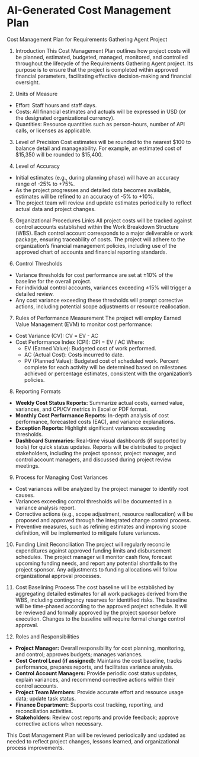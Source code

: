 # AI-Generated Cost Management Plan

Cost Management Plan for Requirements Gathering Agent Project

1. Introduction
This Cost Management Plan outlines how project costs will be planned, estimated, budgeted, managed, monitored, and controlled throughout the lifecycle of the Requirements Gathering Agent project. Its purpose is to ensure that the project is completed within approved financial parameters, facilitating effective decision-making and financial oversight.

2. Units of Measure
- Effort: Staff hours and staff days.
- Costs: All financial estimates and actuals will be expressed in USD (or the designated organizational currency).
- Quantities: Resource quantities such as person-hours, number of API calls, or licenses as applicable.

3. Level of Precision
Cost estimates will be rounded to the nearest $100 to balance detail and manageability. For example, an estimated cost of $15,350 will be rounded to $15,400.

4. Level of Accuracy
- Initial estimates (e.g., during planning phase) will have an accuracy range of -25% to +75%.
- As the project progresses and detailed data becomes available, estimates will be refined to an accuracy of -5% to +10%.
- The project team will review and update estimates periodically to reflect actual data and project changes.

5. Organizational Procedures Links
All project costs will be tracked against control accounts established within the Work Breakdown Structure (WBS). Each control account corresponds to a major deliverable or work package, ensuring traceability of costs. The project will adhere to the organization’s financial management policies, including use of the approved chart of accounts and financial reporting standards.

6. Control Thresholds
- Variance thresholds for cost performance are set at ±10% of the baseline for the overall project.
- For individual control accounts, variances exceeding ±15% will trigger a detailed review.
- Any cost variance exceeding these thresholds will prompt corrective actions, including potential scope adjustments or resource reallocation.

7. Rules of Performance Measurement
The project will employ Earned Value Management (EVM) to monitor cost performance:
- Cost Variance (CV): CV = EV - AC
- Cost Performance Index (CPI): CPI = EV / AC
Where:
  - EV (Earned Value): Budgeted cost of work performed.
  - AC (Actual Cost): Costs incurred to date.
  - PV (Planned Value): Budgeted cost of scheduled work.
Percent complete for each activity will be determined based on milestones achieved or percentage estimates, consistent with the organization’s policies.

8. Reporting Formats
- **Weekly Cost Status Reports:** Summarize actual costs, earned value, variances, and CPI/CV metrics in Excel or PDF format.
- **Monthly Cost Performance Reports:** In-depth analysis of cost performance, forecasted costs (EAC), and variance explanations.
- **Exception Reports:** Highlight significant variances exceeding thresholds.
- **Dashboard Summaries:** Real-time visual dashboards (if supported by tools) for quick status updates.
Reports will be distributed to project stakeholders, including the project sponsor, project manager, and control account managers, and discussed during project review meetings.

9. Process for Managing Cost Variances
- Cost variances will be analyzed by the project manager to identify root causes.
- Variances exceeding control thresholds will be documented in a variance analysis report.
- Corrective actions (e.g., scope adjustment, resource reallocation) will be proposed and approved through the integrated change control process.
- Preventive measures, such as refining estimates and improving scope definition, will be implemented to mitigate future variances.

10. Funding Limit Reconciliation
The project will regularly reconcile expenditures against approved funding limits and disbursement schedules. The project manager will monitor cash flow, forecast upcoming funding needs, and report any potential shortfalls to the project sponsor. Any adjustments to funding allocations will follow organizational approval processes.

11. Cost Baselining Process
The cost baseline will be established by aggregating detailed estimates for all work packages derived from the WBS, including contingency reserves for identified risks. The baseline will be time-phased according to the approved project schedule. It will be reviewed and formally approved by the project sponsor before execution. Changes to the baseline will require formal change control approval.

12. Roles and Responsibilities
- **Project Manager:** Overall responsibility for cost planning, monitoring, and control; approves budgets; manages variances.
- **Cost Control Lead (if assigned):** Maintains the cost baseline, tracks performance, prepares reports, and facilitates variance analysis.
- **Control Account Managers:** Provide periodic cost status updates, explain variances, and recommend corrective actions within their control accounts.
- **Project Team Members:** Provide accurate effort and resource usage data; update task status.
- **Finance Department:** Supports cost tracking, reporting, and reconciliation activities.
- **Stakeholders:** Review cost reports and provide feedback; approve corrective actions when necessary.

This Cost Management Plan will be reviewed periodically and updated as needed to reflect project changes, lessons learned, and organizational process improvements.